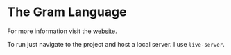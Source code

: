 # The Gram Language

For more information visit the [website](https://www.gramlanguage.com).

To run just navigate to the project and host a local server.
I use `live-server`.